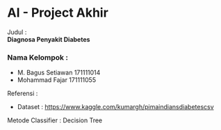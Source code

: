 # AI - Project Akhir

Judul :<br>
<strong>Diagnosa Penyakit Diabetes </strong>

### Nama Kelompok :
* M. Bagus Setiawan 171111014
* Mohammad Fajar    171111055

Referensi :
* Dataset : https://www.kaggle.com/kumargh/pimaindiansdiabetescsv

Metode Classifier : Decision Tree
